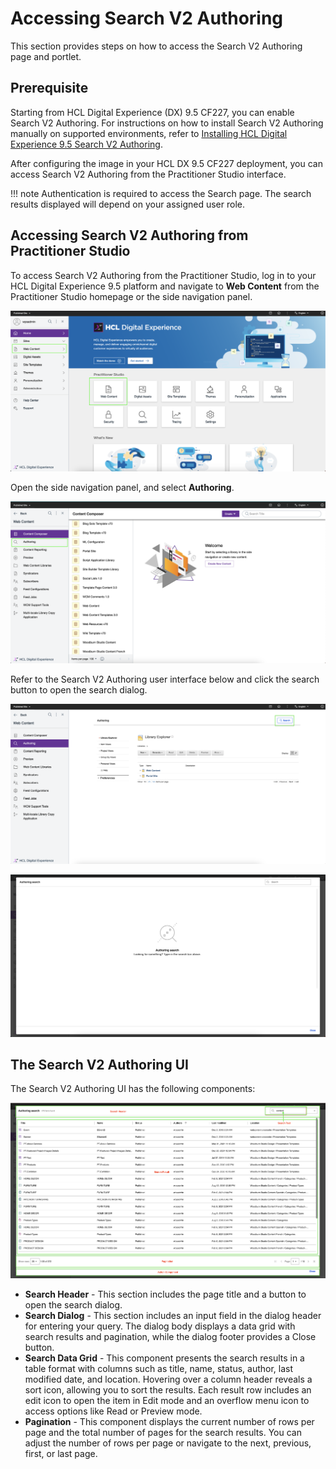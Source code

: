 # Accessing Search V2 Authoring

This section provides steps on how to access the Search V2 Authoring page and portlet.

## Prerequisite

Starting from HCL Digital Experience (DX) 9.5 CF227, you can enable Search V2 Authoring. For instructions on how to install Search V2 Authoring manually on supported environments, refer to [Installing HCL Digital Experience 9.5 Search V2 Authoring](./installation.md).

After configuring the image in your HCL DX 9.5 CF227 deployment, you can access Search V2 Authoring from the Practitioner Studio interface.

!!! note
    Authentication is required to access the Search page. The search results displayed will depend on your assigned user role.

## Accessing Search V2 Authoring from Practitioner Studio

To access Search V2 Authoring from the Practitioner Studio, log in to your HCL Digital Experience 9.5 platform and navigate to **Web Content** from the Practitioner Studio homepage or the side navigation panel.

![](../../assets/HCL_SearchV2_Authoring_Access_01.png "Log in to HCL Digital Experience 9.5")

Open the side navigation panel, and select **Authoring**.

![](../../assets/HCL_SearchV2_Authoring_Access_02.png "Open side navigation and select Authoring")

Refer to the Search V2 Authoring user interface below and click the search button to open the search dialog.

![](../../assets/HCL_SearchV2_Authoring_Access_03.png "See the Search V2 Authoring user interface")

![](../../assets/HCL_SearchV2_Authoring_Initial_State.png "See the Search V2 Authoring initial state")

## The Search V2 Authoring UI

The Search V2 Authoring UI has the following components:

![](../../assets/HCL_Search_General_Components.png)

-   **Search Header** - This section includes the page title and a button to open the search dialog.
-   **Search Dialog** - This section includes an input field in the dialog header for entering your query. The dialog body displays a data grid with search results and pagination, while the dialog footer provides a Close button.
-   **Search Data Grid** - This component presents the search results in a table format with columns such as title, name, status, author, last modified date, and location. Hovering over a column header reveals a sort icon, allowing you to sort the results. Each result row includes an edit icon to open the item in Edit mode and an overflow menu icon to access options like Read or Preview mode.
-   **Pagination** - This component displays the current number of rows per page and the total number of pages for the search results. You can adjust the number of rows per page or navigate to the next, previous, first, or last page.
